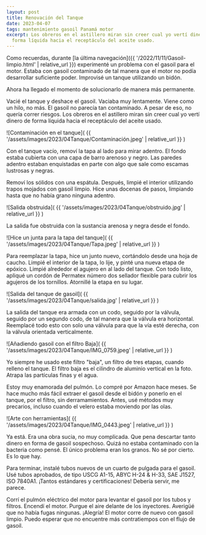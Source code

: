 ```yaml
---
layout: post
title: Renovación del Tanque
date: 2023-04-07
tags: mantenimiento gasoil Panamá motor
excerpt: Los obreros en el astillero miran sin creer cual yo vertí dinero de
  forma líquida hacia el receptáculo del aceite usado.
---
```


Como recuerdas, durante
[la última navegación]({{ '/2022/11/11/Gasoil-limpio.html' | relative_url }})
experimenté un problema con el gasoil para el motor. Estaba con gasoil
contaminado de tal manera que el motor no podía desarrollar suficiente poder.
Improvisé un tanque utilizando un bidón.

Ahora ha llegado el momento de solucionarlo de manera más permanente.

Vacié el tanque y deshace el gasoil.
Vaciaba muy lentamente. Viene como un hilo, no más.
El gasoil no parecía tan contaminado.
A pesar de eso, no quería correr riesgos.
Los obreros en el astillero miran sin creer cual yo vertí dinero de forma
líquida hacia el receptáculo del aceite usado.

![Contaminación en el tanque](
  {{ '/assets/images/2023/04Tanque/Contaminación.jpeg' | relative_url }}
)

Con el tanque vacío, removí la tapa al lado para mirar adentro.
El fondo estaba cubierta con una capa de barro arenoso y negro.
Las paredes adentro estaban enquistadas en parte con algo que sale como escamas
lustrosas y negras.

Removí los sólidos con una espátula.
Después, limpié el interior utilizando trapos mojados con gasoil limpio.
Hice unas docenas de pasos, limpiando hasta que no había grano ninguna adentro.

![Salida obstruida](
  {{ '/assets/images/2023/04Tanque/obstruido.jpg' | relative_url }}
)

La salida fue obstruida con la sustancia arenosa y negra desde el fondo.

![Hice un junta para la tapa del tanque](
  {{ '/assets/images/2023/04Tanque/Tapa.jpeg' | relative_url }}
)

Para reemplazar la tapa, hice un junto nuevo, cortándolo
desde una hoja de caucho. Limpié el interior de la tapa,
lo lije, y pinté una nueva etapa de epóxico. Limpié alrededor el agujero
en al lado del tanque. Con todo listo, apliqué un cordón de Permatex número
dos sellador flexible para cubrir los agujeros de los tornillos.
Atornillé la etapa en su lugar.

![Salida del tanque de gasoil](
  {{ '/assets/images/2023/04Tanque/salida.jpg' | relative_url }}
)

La salida del tanque era armada con un codo, seguido por la válvula, seguido
por un segundo codo, de tal manera que la válvula era horizontal.  Reemplacé
todo esto con solo una válvula para que la vía esté derecha, con la válvula
orientada verticalmente.

![Añadiendo gasoil con el filtro Baja](
  {{ '/assets/images/2023/04Tanque/IMG_0759.jpeg' | relative_url }}
)

Yo siempre he usado este filtro "baja", un filtro de tres etapas, cuando
relleno el tanque.
El filtro baja es el cilindro de aluminio vertical en la foto.
Atrapa las partículas finas y el agua.

Estoy muy enamorada del pulmón. Lo compré por Amazon hace meses.
Se hace mucho más fácil extraer el gasoil desde el bidón y ponerlo
en el tanque, por el filtro, sin derramamientos. Antes, usé métodos muy
precarios, incluso cuando el velero estaba moviendo por las olas.

![Arte con herramientas](
  {{ '/assets/images/2023/04Tanque/IMG_0443.jpeg' | relative_url }}
)

Ya está. Era una obra sucia, no muy complicada. Que pena descartar
tanto dinero en forma de gasoil sospechoso. Quizá no estaba contaminado
con la bacteria como pensé. El único problema eran los granos.
No sé por cierto. Es lo que hay.

Para terminar, instalé tubos nuevos de un cuarto de pulgada para el gasoil.
Usé tubos aprobados, de tipo USCG A1-15, ABYC H-24 & H-33, SAE J1527,
ISO 7840A1. ¡Tantos estándares y certificaciones! Debería servir, me parece.

Corrí el pulmón eléctrico del motor para levantar el gasoil por los tubos
y filtros. Encendí el motor. Purgue el aire delante de los inyectores.
Averigüé que no había fugas ningunas. ¡Alegría! El motor corre de nuevo
con gasoil limpio. Puedo esperar que no encuentre más contratiempos con
el flujo de gasoil.

